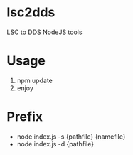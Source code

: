 # lsc2dds
LSC to DDS NodeJS tools

# Usage
1. npm update
2. enjoy

# Prefix 

- node index.js -s {pathfile} {namefile}
- node index.js -d {pathfile} 
